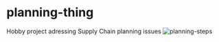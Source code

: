 # planning-thing
Hobby project adressing Supply Chain planning issues
![planning-steps](https://user-images.githubusercontent.com/50524743/199605755-718a36d6-6478-4b24-954a-eb35a7e946b0.png)
